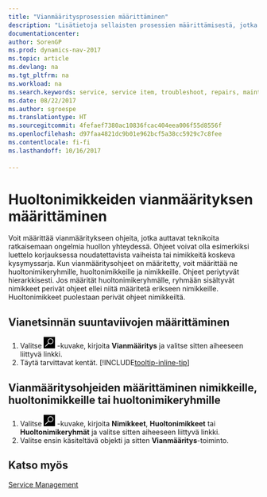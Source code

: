 ```yaml
---
title: "Vianmääritysprosessien määrittäminen"
description: "Lisätietoja sellaisten prosessien määrittämisestä, jotka auttavat huoltohenkilöstöä tunnistamaan ja ratkaisemaan huoltonimikkeiden ongelmia."
documentationcenter: 
author: SorenGP
ms.prod: dynamics-nav-2017
ms.topic: article
ms.devlang: na
ms.tgt_pltfrm: na
ms.workload: na
ms.search.keywords: service, service item, troubleshoot, repairs, maintenance
ms.date: 08/22/2017
ms.author: sgroespe
ms.translationtype: HT
ms.sourcegitcommit: 4fefaef7380ac10836fcac404eea006f55d8556f
ms.openlocfilehash: d97faa4821dc9b01e962bcf5a38cc5929c7c8fee
ms.contentlocale: fi-fi
ms.lasthandoff: 10/16/2017

---
```


# <a name="setting-up-troubleshooting-for-service-items"></a>Huoltonimikkeiden vianmäärityksen määrittäminen
Voit määrittää vianmääritykseen ohjeita, jotka auttavat teknikoita ratkaisemaan ongelmia huollon yhteydessä. Ohjeet voivat olla esimerkiksi luettelo korjauksessa noudatettavista vaiheista tai nimikkeitä koskeva kysymyssarja. Kun vianmääritysohjeet on määritetty, voit määrittää ne huoltonimikeryhmille, huoltonimikkeille ja nimikkeille. Ohjeet periytyvät hierarkkisesti. Jos määrität huoltonimikeryhmälle, ryhmään sisältyvät nimikkeet perivät ohjeet ellei niitä määritetä erikseen nimikkeille. Huoltonimikkeet puolestaan perivät ohjeet nimikkeiltä.  

## <a name="to-set-up-troubleshooting-guidelines"></a>Vianetsinnän suuntaviivojen määrittäminen
1. Valitse ![Etsi sivu tai raportti](media/ui-search/search_small.png "Etsi sivu tai raportti -kuvake") -kuvake, kirjoita **Vianmääritys** ja valitse sitten aiheeseen liittyvä linkki.  
2. Täytä tarvittavat kentät. [!INCLUDE[tooltip-inline-tip](includes/tooltip-inline-tip_md.md)]  

## <a name="to-assign-troubleshooting-guidelines-to-items-service-items-or-service-item-groups"></a>Vianmääritysohjeiden määrittäminen nimikkeille, huoltonimikkeille tai huoltonimikeryhmille
1. Valitse ![Etsi sivu tai raportti](media/ui-search/search_small.png "Etsi sivu tai raportti -kuvake") -kuvake, kirjoita **Nimikkeet**, **Huoltonimikkeet** tai **Huoltonimikeryhmät** ja valitse sitten aiheeseen liittyvä linkki.  
2. Valitse ensin käsiteltävä objekti ja sitten **Vianmääritys**-toiminto.  

## <a name="see-also"></a>Katso myös
[Service Management](service-service.md)
